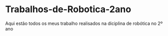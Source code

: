 # Trabalhos-de-Robotica-2ano
 Aqui estão todos os meus trabalho realisados na diciplina de robótica no 2º ano
